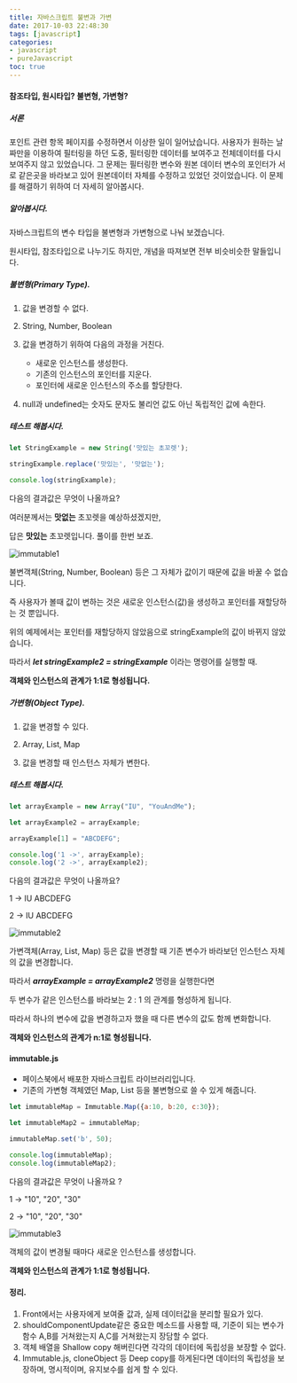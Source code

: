 ```yaml
---
title: 자바스크립트 불변과 가변
date: 2017-10-03 22:48:30
tags: [javascript]
categories:
- javascript
- pureJavascript
toc: true
---
```



#### 참조타입, 원시타입? 불변형, 가변형?

##### 서론

포인트 관련 항목 페이지를 수정하면서 이상한 일이 일어났습니다.
사용자가 원하는 날짜만을 이용하여 필터링을 하던 도중, 필터링한 데이터를 보여주고 전체데이터를 다시 보여주지 않고 있었습니다.
그 문제는 필터링한 변수와 원본 데이터 변수의 포인터가 서로 같은곳을 바라보고 있어 원본데이터 자체를 수정하고 있었던 것이었습니다.
이 문제를 해결하기 위하여 더 자세히 알아봅시다.

##### 알아봅시다.

자바스크립트의 변수 타입을 불변형과 가변형으로 나눠 보겠습니다.

원시타입, 참조타입으로 나누기도 하지만, 개념을 따져보면 전부 비슷비슷한 말들입니다.

##### 불변형(Primary Type).

1. 값을 변경할 수 없다.

2. String, Number, Boolean

3. 값을 변경하기 위하여 다음의 과정을 거친다.
	  - 새로운 인스턴스를 생성한다.
	  - 기존의 인스턴스의 포인터를 지운다.
	  - 포인터에 새로운 인스턴스의 주소를 할당한다.

4. null과 undefined는 숫자도 문자도 불리언 값도 아닌 독립적인 값에 속한다.

<!-- more -->

##### 테스트 해봅시다.

```javascript
let StringExample = new String('맛있는 초꼬렛');

stringExample.replace('맛있는', '맛없는');

console.log(stringExample);
```

다음의 결과값은 무엇이 나올까요?

여러분께서는 **맛없는** 초꼬렛을 예상하셨겠지만,

답은 **맛있는** 초꼬렛입니다. 풀이를 한번 보죠.



![immutable1](http://ddalpange.github.io/images/immutable1.png)

불변객체(String, Number, Boolean) 등은 그 자체가 값이기 때문에 값을 바꿀 수 없습니다.

즉 사용자가 볼때 값이 변하는 것은 새로운 인스턴스(값)을 생성하고 포인터를 재할당하는 것 뿐입니다.

위의 예제에서는 포인터를 재할당하지 않았음으로 stringExample의 값이 바뀌지 않았습니다.

따라서 ___let stringExample2 = stringExample___ 이라는 명령어를 실행할 때.

**객체와 인스턴스의 관계가 1:1로 형성됩니다.**

##### 가변형(Object Type).

1. 값을 변경할 수 있다.

2. Array, List, Map

3. 값을 변경할 때 인스턴스 자체가 변한다.

##### 테스트 해봅시다.

```javascript
let arrayExample = new Array("IU", "YouAndMe");

let arrayExample2 = arrayExample;

arrayExample[1] = "ABCDEFG";

console.log('1 ->', arrayExample);
console.log('2 ->', arrayExample2);
```

다음의 결과값은 무엇이 나올까요?

1 -> IU ABCDEFG

2 -> IU ABCDEFG

![immutable2](http://ddalpange.github.io/images/immutable2.png)

가변객체(Array, List, Map) 등은 값을 변경할 때 기존 변수가 바라보던 인스턴스 자체의 값을 변경합니다.

따라서 ___arrayExample = arrayExample2___ 명령을 실행한다면

두 변수가 같은 인스턴스를 바라보는 2 : 1 의 관계를 형성하게 됩니다.

따라서 하나의 변수에 값을 변경하고자 했을 때 다른 변수의 값도 함께 변화합니다.

**객체와 인스턴스의 관계가 n:1로 형성됩니다.**

#### immutable.js

*  페이스북에서 배포한 자바스크립트 라이브러리입니다.
* 기존의 가변형 객체였던 Map, List 등을 불변형으로 쓸 수 있게 해줍니다.

```javascript
let immutableMap = Immutable.Map({a:10, b:20, c:30});

let immutableMap2 = immutableMap;

immutableMap.set('b', 50);

console.log(immutableMap);
console.log(immutableMap2);
```

다음의 결과값은 무엇이 나올까요 ?

1 -> "10", "20", "30"

2 -> "10", "20", "30"

![immutable3](http://ddalpange.github.io/images/immutable3.png)

객체의 값이 변경될 때마다 새로운 인스턴스를 생성합니다.

**객체와 인스턴스의 관계가 1:1로 형성됩니다.**


#### 정리.

1. Front에서는 사용자에게 보여줄 값과, 실제 데이터값을 분리할 필요가 있다.
2. shouldComponentUpdate같은 중요한 메소드를 사용할 때, 기준이 되는 변수가 함수 A,B를 거쳐왔는지 A,C를 거쳐왔는지 장담할 수 없다.
3. 객체 배열을 Shallow copy 해버린다면 각각의 데이터에 독립성을 보장할 수 없다.
4. Immutable.js, cloneObject 등 Deep copy를 하게된다면 데이터의 독립성을 보장하며, 명시적이며, 유지보수를 쉽게 할 수 있다.
<!--stackedit_data:
eyJoaXN0b3J5IjpbMTM0NTc4NTYxMF19
-->